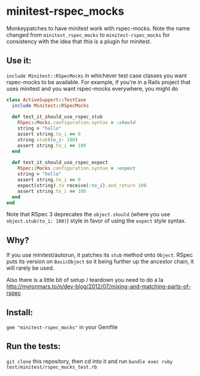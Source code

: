 minitest-rspec_mocks
====================

Monkeypatches to have minitest work with rspec-mocks. Note the name changed from `minitest_rspec_mocks` to `minitest-rspec_mocks` for consistency with the idea that this is a plugin for minitest.

Use it:
------
`include Minitest::RSpecMocks` in whichever test case classes you want rspec-mocks to be available. For example, if you're in a Rails project that uses minitest and you want rspec-mocks everywhere, you might do

```ruby
class ActiveSupport::TestCase
  include Minitest::RSpecMocks
  
  def test_it_should_use_rspec_stub
    RSpec::Mocks.configuration.syntax = :should
    string = "hello"
    assert string.to_i == 0
    string.stub(to_i: 100)
    assert string.to_i == 100
  end
  
  def test_it_should_use_rspec_expect
    RSpec::Mocks.configuration.syntax = :expect
    string = "hello"
    assert string.to_i == 0
    expect(string).to receive(:to_i).and_return 100
    assert string.to_i == 100
  end
end
```

Note that RSpec 3 deprecates the `object.should` (where you use `object.stub(to_i: 100)`) style in favor of using the `expect` style syntax.

Why?
----
If you use minitest/autorun, it patches its `stub` method onto `Object`. RSpec puts its version on `BasicObject` so it being further up the ancestor chain, it will rarely be used.
  
Also there is a little bit of setup / teardown you need to do a la http://myronmars.to/n/dev-blog/2012/07/mixing-and-matching-parts-of-rspec 

Install: 
----
`gem "minitest-rspec_mocks"` in your Gemfile

Run the tests: 
----
`git clone` this repository, then cd into it and run `bundle exec ruby test/minitest/rspec_mocks_test.rb`


